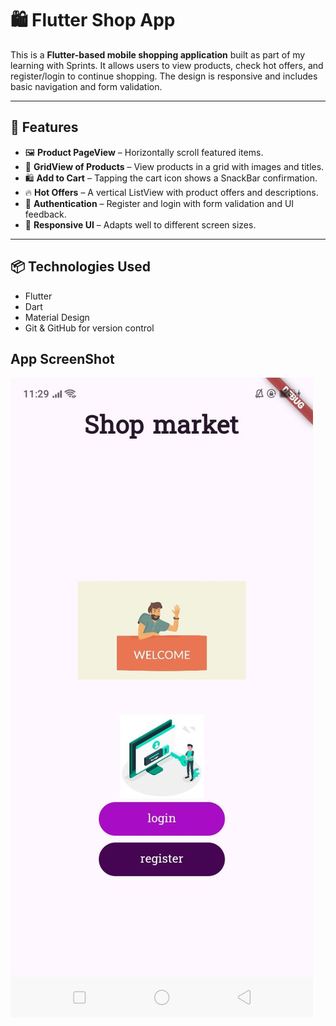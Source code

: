 # 🛍️ Flutter Shop App

This is a **Flutter-based mobile shopping application** built as part of my learning with Sprints. It allows users to view products, check hot offers, and register/login to continue shopping. The design is responsive and includes basic navigation and form validation.

---

## 🚀 Features

- 🖼️ **Product PageView** – Horizontally scroll featured items.
- 🛒 **GridView of Products** – View products in a grid with images and titles.
- 🛍️ **Add to Cart** – Tapping the cart icon shows a SnackBar confirmation.
- 🔥 **Hot Offers** – A vertical ListView with product offers and descriptions.
- 🔐 **Authentication** – Register and login with form validation and UI feedback.
- 🎨 **Responsive UI** – Adapts well to different screen sizes.

---

## 📦 Technologies Used

- Flutter
- Dart
- Material Design
- Git & GitHub for version control

## App ScreenShot

![first Page](assets/firstpage.jpg)



